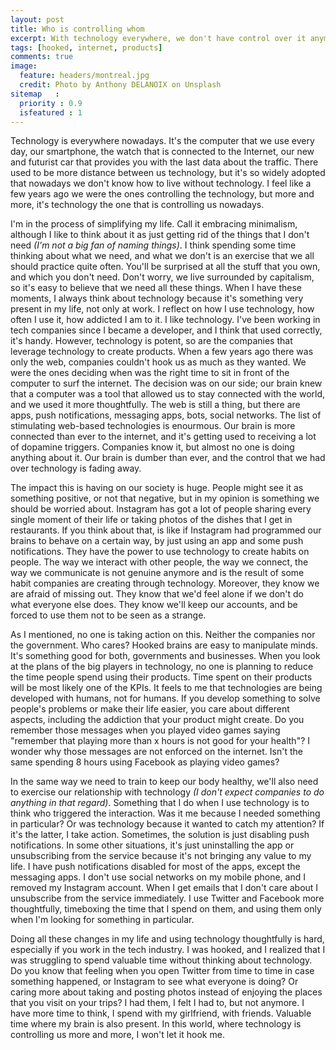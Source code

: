 ```yaml
---
layout: post
title: Who is controlling whom
excerpt: With technology everywhere, we don't have control over it anymore. It's learnt how to hook us and keep us using it.
tags: [hooked, internet, products]
comments: true
image:
  feature: headers/montreal.jpg
  credit: Photo by Anthony DELANOIX on Unsplash
sitemap   :
  priority : 0.9
  isfeatured : 1
---
```


Technology is everywhere nowadays. It's the computer that we use every day, our smartphone, the watch that is connected to the Internet, our new and futurist car that provides you with the last data about the traffic. There used to be more distance between us technology, but it's so widely adopted that nowadays we don't know how to live without technology. I feel like a few years ago we were the ones controlling the technology, but more and more, it's technology the one that is controlling us nowadays.

I'm in the process of simplifying my life. Call it embracing minimalism, although I like to think about it as just getting rid of the things that I don't need *(I'm not a big fan of naming things)*. I think spending some time thinking about what we need, and what we don't is an exercise that we all should practice quite often. You'll be surprised at all the stuff that you own, and which you don't need. Don't worry, we live surrounded by capitalism, so it's easy to believe that we need all these things. When I have these moments, I always think about technology because it's something very present in my life, not only at work. I reflect on how I use technology, how often I use it, how addicted I am to it. I like technology. I've been working in tech companies since I became a developer, and I think that used correctly, it's handy. However, technology is potent, so are the companies that leverage technology to create products. When a few years ago there was only the web, companies couldn't hook us as much as they wanted. We were the ones deciding when was the right time to sit in front of the computer to surf the internet. The decision was on our side; our brain knew that a computer was a tool that allowed us to stay connected with the world, and we used it more thoughtfully. The web is still a thing, but there are apps, push notifications, messaging apps, bots, social networks. The list of stimulating web-based technologies is enourmous. Our brain is more connected than ever to the internet, and it's getting used to receiving a lot of dopamine triggers. Companies know it, but almost no one is doing anything about it. Our brain is dumber than ever, and the control that we had over technology is fading away.

The impact this is having on our society is huge. People might see it as something positive, or not that negative, but in my opinion is something we should be worried about. Instagram has got a lot of people sharing every single moment of their life or taking photos of the dishes that I get in restaurants. If you think about that, is like if Instagram had programmed our brains to behave on a certain way, by just using an app and some push notifications. They have the power to use technology to create habits on people. The way we interact with other people, the way we connect, the way we communicate is not genuine anymore and is the result of some habit companies are creating through technology. Moreover, they know we are afraid of missing out. They know that we'd feel alone if we don't do what everyone else does. They know we'll keep our accounts, and be forced to use them not to be seen as a strange.

As I mentioned, no one is taking action on this. Neither the companies nor the government. Who cares? Hooked brains are easy to manipulate minds. It's something good for both, governments and businesses. When you look at the plans of the big players in technology, no one is planning to reduce the time people spend using their products. Time spent on their products will be most likely one of the KPIs. It feels to me that technologies are being developed with humans, not for humans. If you develop something to solve people's problems or make their life easier, you care about different aspects, including the addiction that your product might create. Do you remember those messages when you played video games saying "remember that playing more than x hours is not good for your health"? I wonder why those messages are not enforced on the internet. Isn't the same spending 8 hours using Facebook as playing video games?

In the same way we need to train to keep our body healthy, we'll also need to exercise our relationship with technology *(I don't expect companies to do anything in that regard)*. Something that I do when I use technology is to think who triggered the interaction. Was it me because I needed something in particular? Or was technology because it wanted to catch my attention? If it's the latter, I take action. Sometimes, the solution is just disabling push notifications. In some other situations, it's just uninstalling the app or unsubscribing from the service because it's not bringing any value to my life. I have push notifications disabled for most of the apps, except the messaging apps. I don't use social networks on my mobile phone, and I removed my Instagram account. When I get emails that I don't care about I unsubscribe from the service immediately. I use Twitter and Facebook more thoughtfully, timeboxing the time that I spend on them, and using them only when I'm looking for something in particular.

Doing all these changes in my life and using technology thoughtfully is hard, especially if you work in the tech industry. I was hooked, and I realized that I was struggling to spend valuable time without thinking about technology. Do you know that feeling when you open Twitter from time to time in case something happened, or Instagram to see what everyone is doing? Or caring more about taking and posting photos instead of enjoying the places that you visit on your trips? I had them, I felt I had to, but not anymore. I have more time to think, I spend with my girlfriend, with friends. Valuable time where my brain is also present. In this world, where technology is controlling us more and more, I won't let it hook me.
